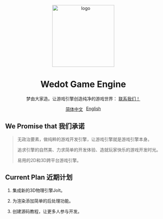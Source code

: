 <div align="center">
    <p align="center">
        <img align="center" src="https://github.com/QiNuoTu/WeDot/blob/main/icon.png" alt="logo" width="200">
    </p>
    <h1 align="center">Wedot Game Engine</h1>
    <p align="center">梦由大家造。让游戏引擎创造纯净的游戏世界：
        <a href="http://qm.qq.com/cgi-bin/qm/qr?_wv=1027&k=feHFQN3fYumIlOVNF_5nApTLUmuil3jw&authKey=6Z%2BXqXfjmY%2BDfy68m1XOplBkiPA%2FzQ%2Bms0bUDrV2uRcMzj6U%2B0zhVapkTFEMXkau&noverify=0&group_code=112652189">
            联系我们！
        </a>
    <br>
    <div style="display: flex; justify-content: center;">
        <a href="链接1的URL" style="margin-right: 10px;">简体中文</a>
        <a href="链接2的URL">English</a>
    </div>
</div>

## We Promise that 我们承诺
> 无政治要素，做纯粹的游戏开发引擎，让游戏引擎就是游戏引擎本身。
> 
> 追求引擎的自然美、力求简单的开发体验、造就玩家快乐的游戏开发时光。
> 
> 易用的2D和3D跨平台游戏引擎。

## Current Plan 近期计划
 1. 集成新的3D物理引擎Jolt。
    
 3. 为渲染添加简单的后处理功能。
    
 5. 创建源码教程，让更多人参与开发。



